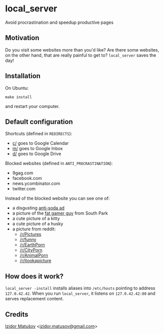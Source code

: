 local_server
============

Avoid procrastination and speedup productive pages

## Motivation

Do you visit some websites more than you'd like? Are there some websites, on the other hand, that are really painful to get to? `local_server` saves the day!

## Installation

On Ubuntu:

```
make install
```

and restart your computer.

## Default configuration

Shortcuts (defined in `REDIRECTS`):

 - [c/](http://c/) goes to Google Calendar
 - [m/](http://m/) goes to Google Inbox
 - [d/](http://d/) goes to Google Drive

Blocked websites (defined in `ANTI_PROCRASTINATION`):

 - 9gag.com
 - facebook.com
 - news.ycombinator.com
 - twitter.com

Instead of the blocked website you can see one of:

 - a disgusting [anti-soda ad](http://www.youtube.com/embed/Naj5NIVl4mw)
 - a picture of the [fat gamer guy](https://www.youtube.com/watch?v=MT0-OL_71yU) from South Park
 - a cute picture of a kitty
 - a cute picture of a husky
 - a picture from reddit:
   - [/r/Pictures](http://reddit.com/r/Pictures)
   - [/r/funny](http://reddit.com/r/funny)
   - [/r/EarthPorn](http://reddit.com/r/EarthPorn)
   - [/r/CityPorn](http://reddit.com/r/CityPorn)
   - [/r/AnimalPorn](http://reddit.com/r/AnimalPorn)
   - [/r/itookapicture](http://reddit.com/r/itookapicture)

## How does it work?

`local_server -install` installs aliases into `/etc/hosts` pointing to address `127.0.42.42`. When you run `local_server`, it listens on `127.0.42.42:80` and serves replacement content.

## Credits

[Izidor Matušov](http://izidor.io) <[izidor.matusov@gmail.com](mailto:izidor.matusov@gmail.com)>
